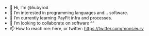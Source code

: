 - 👋 Hi, I’m @hubyrod
- 👀 I’m interested in programming languages and... software. 
- 🌱 I’m currently learning PayFit infra and processes. 
- 💞️ I’m looking to collaborate on software ^^
- 📫 How to reach me: here, or twitter: https://twitter.com/monsieurv

<!---
hubyrod/hubyrod is a ✨ special ✨ repository because its `README.md` (this file) appears on your GitHub profile.
You can click the Preview link to take a look at your changes.
--->
